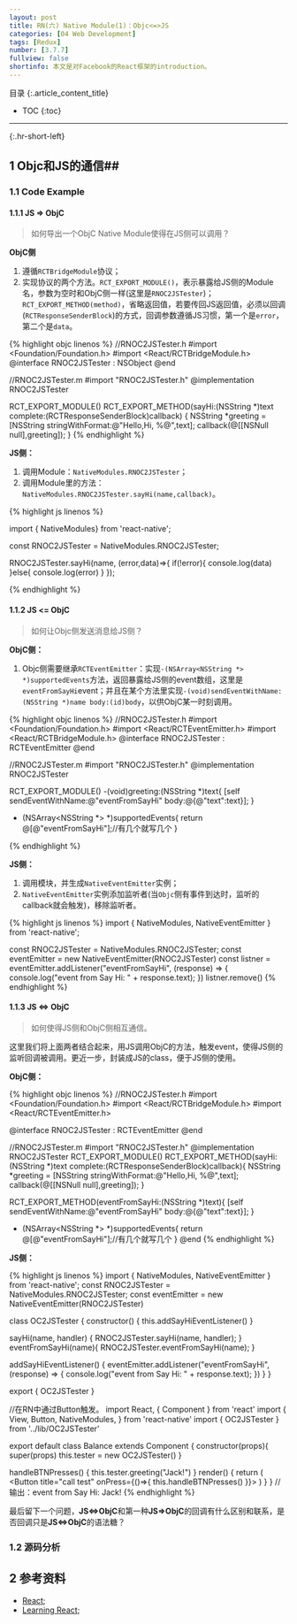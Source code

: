 ```yaml
---
layout: post
title: RN(六) Native Module(1)：Objc<=>JS
categories: [04 Web Development]
tags: [Redux]
number: [3.7.7]
fullview: false
shortinfo: 本文是对Facebook的React框架的introduction。
---
```

目录
{:.article_content_title}


* TOC
{:toc}

---
{:.hr-short-left}

## 1  Objc和JS的通信##

### 1.1 Code Example ###

#### 1.1.1 JS => ObjC ####

> 如何导出一个ObjC Native Module使得在JS侧可以调用？

**ObjC侧**
1. 遵循`RCTBridgeModule`协议；
2. 实现协议的两个方法。`RCT_EXPORT_MODULE()`，表示暴露给JS侧的Module名，参数为空时和ObjC侧一样(这里是`RNOC2JSTester`)；`RCT_EXPORT_METHOD(method)`，省略返回值，若要传回JS返回值，必须以回调(`RCTResponseSenderBlock`)的方式，回调参数遵循JS习惯，第一个是`error`，第二个是`data`。

{% highlight objc linenos %}
//RNOC2JSTester.h
#import <Foundation/Foundation.h>
#import <React/RCTBridgeModule.h>
@interface RNOC2JSTester : NSObject<RCTBridgeModule> 
@end

//RNOC2JSTester.m
#import "RNOC2JSTester.h"
@implementation RNOC2JSTester

RCT_EXPORT_MODULE()
RCT_EXPORT_METHOD(sayHi:(NSString *)text complete:(RCTResponseSenderBlock)callback)
{
  NSString *greeting = [NSString stringWithFormat:@"Hello,Hi, %@",text];
  callback(@[[NSNull null],greeting]);
}
{% endhighlight %}

**JS侧：**

1. 调用Module：`NativeModules.RNOC2JSTester`；
2. 调用Module里的方法：`NativeModules.RNOC2JSTester.sayHi(name,callback)`。

{% highlight js linenos %}

import { NativeModules} from 'react-native';

const RNOC2JSTester = NativeModules.RNOC2JSTester;

RNOC2JSTester.sayHi(name, (error,data)=>{
	if(!error){
		console.log(data)
	}else{
		console.log(error)
	}
});

{% endhighlight %}

#### 1.1.2 JS <= ObjC ####

> 如何让Objc侧发送消息给JS侧？

**ObjC侧：**
1. Objc侧需要继承`RCTEventEmitter`：实现`-(NSArray<NSString *> *)supportedEvents`方法，返回暴露给JS侧的event数组，这里是`eventFromSayHi`event；并且在某个方法里实现`-(void)sendEventWithName:(NSString *)name body:(id)body`，以供ObjC某一时刻调用。

{% highlight objc linenos %}
//RNOC2JSTester.h
#import <Foundation/Foundation.h>
#import <React/RCTEventEmitter.h>
#import <React/RCTBridgeModule.h>
@interface RNOC2JSTester : RCTEventEmitter<RCTBridgeModule>
@end

//RNOC2JSTester.m
#import "RNOC2JSTester.h"
@implementation RNOC2JSTester

RCT_EXPORT_MODULE()
-(void)greeting:(NSString *)text{
  [self sendEventWithName:@"eventFromSayHi" body:@{@"text":text}];
}

- (NSArray<NSString *> *)supportedEvents{
  return @[@"eventFromSayHi"];//有几个就写几个
}

{% endhighlight %}

**JS侧：**

1. 调用模块，并生成`NativeEventEmitter`实例；
2. `NativeEventEmitter`实例添加监听者(当`Objc`侧有事件到达时，监听的callback就会触发)，移除监听者。

{% highlight js linenos %}
import { NativeModules, NativeEventEmitter } from 'react-native';

const RNOC2JSTester = NativeModules.RNOC2JSTester;
const eventEmitter = new NativeEventEmitter(RNOC2JSTester)
const listner = eventEmitter.addListener("eventFromSayHi", (response) => {
           console.log("event from Say Hi: " + response.text);
 })
listner.remove()
{% endhighlight %}

#### 1.1.3 JS <=> ObjC ####

>如何使得JS侧和ObjC侧相互通信。

这里我们将上面两者结合起来，用JS调用ObjC的方法，触发event，使得JS侧的监听回调被调用。更近一步，封装成JS的class，便于JS侧的使用。

**ObjC侧：**

{% highlight objc linenos %}
//RNOC2JSTester.h
#import <Foundation/Foundation.h>
#import <React/RCTBridgeModule.h>
#import <React/RCTEventEmitter.h>

@interface RNOC2JSTester : RCTEventEmitter<RCTBridgeModule>
@end

//RNOC2JSTester.m
#import "RNOC2JSTester.h"
@implementation RNOC2JSTester
RCT_EXPORT_MODULE()
RCT_EXPORT_METHOD(sayHi:(NSString *)text complete:(RCTResponseSenderBlock)callback){
  NSString *greeting = [NSString stringWithFormat:@"Hello,Hi, %@",text];
  callback(@[[NSNull null],greeting]);
}

RCT_EXPORT_METHOD(eventFromSayHi:(NSString *)text){
  [self sendEventWithName:@"eventFromSayHi" body:@{@"text":text}];
}

- (NSArray<NSString *> *)supportedEvents{
  return @[@"eventFromSayHi"];//有几个就写几个
}
@end
{% endhighlight %}

**JS侧：**

{% highlight js linenos %}
import { NativeModules, NativeEventEmitter } from 'react-native';
const RNOC2JSTester = NativeModules.RNOC2JSTester;
const eventEmitter = new NativeEventEmitter(RNOC2JSTester)

class OC2JSTester {
   constructor() {
       this.addSayHiEventListener()
   }

   sayHi(name, handler) {
       RNOC2JSTester.sayHi(name, handler);
   }
   eventFromSayHi(name){
       RNOC2JSTester.eventFromSayHi(name);
   }

   addSayHiEventListener() {
       eventEmitter.addListener("eventFromSayHi", (response) => {
           console.log("event from Say Hi: " + response.text);
       })
   }
}

export { OC2JSTester }

//在RN中通过Button触发。
import React, { Component } from 'react'
import {
   View,
   Button,
   NativeModules,
} from 'react-native'
import { OC2JSTester } from '../lib/OC2JSTester'

export default class Balance extends Component {
   constructor(props){
       super(props)
       this.tester = new OC2JSTester()
   }

   handleBTNPresses() {
       this.tester.greeting("Jack!")
   }
   render() {
       return (
           <View>
               <Button title="call test" onPress={()=>{
                   this.handleBTNPresses()
                   }}></Button>
           </View>
       )
   }
}
//输出：event from Say Hi: Jack!
{% endhighlight %}

最后留下一个问题，**JS<=>ObjC**和第一种**JS=>ObjC**的回调有什么区别和联系，是否回调只是**JS<=>ObjC**的语法糖？

### 1.2 源码分析 ###

## 2 参考资料 ##
- [React](https://facebook.github.io/react/);
- [Learning React](https://www.amazon.com/Learning-React-Kirupa-Chinnathambi/dp/0134546318);
